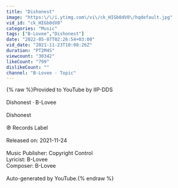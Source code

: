 ```yaml
---
title: "Dishonest"
image: "https:\/\/i.ytimg.com\/vi\/ck_HIGb0dV0\/hqdefault.jpg"
vid_id: "ck_HIGb0dV0"
categories: "Music"
tags: ["B-Lovee","Dishonest"]
date: "2022-05-07T02:26:54+03:00"
vid_date: "2021-11-23T10:08:26Z"
duration: "PT2M4S"
viewcount: "30342"
likeCount: "799"
dislikeCount: ""
channel: "B-Lovee - Topic"
---
```

{% raw %}Provided to YouTube by IIP-DDS<br /><br />Dishonest · B-Lovee<br /><br />Dishonest<br /><br />℗ Records Label<br /><br />Released on: 2021-11-24<br /><br />Music  Publisher: Copyright Control<br />Lyricist: B-Lovee<br />Composer: B-Lovee<br /><br />Auto-generated by YouTube.{% endraw %}
